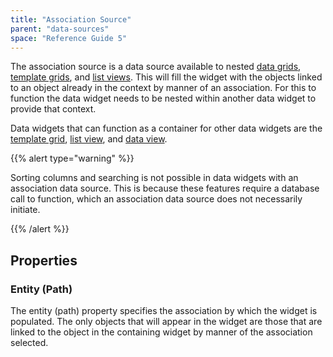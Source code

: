 ```yaml
---
title: "Association Source"
parent: "data-sources"
space: "Reference Guide 5"
---
```



The association source is a data source available to nested [data grids](data-grid), [template grids](template-grid), and [list views](list-view). This will fill the widget with the objects linked to an object already in the context by manner of an association. For this to function the data widget needs to be nested within another data widget to provide that context.

Data widgets that can function as a container for other data widgets are the [template grid](template-grid), [list view](list-view), and [data view](data-view).

{{% alert type="warning" %}}

Sorting columns and searching is not possible in data widgets with an association data source. This is because these features require a database call to function, which an association data source does not necessarily initiate.

{{% /alert %}}

## Properties

### Entity (Path)

The entity (path) property specifies the association by which the widget is populated. The only objects that will appear in the widget are those that are linked to the object in the containing widget by manner of the association selected.
